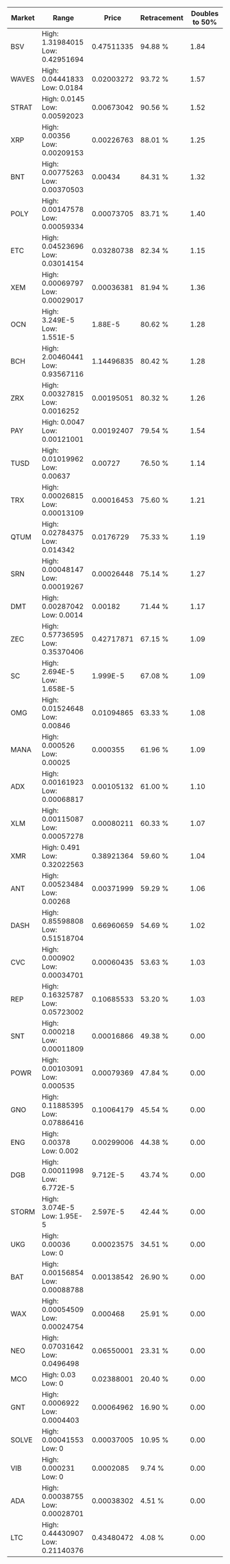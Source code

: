 | Market | Range | Price| Retracement | Doubles to 50% |
| --- | --- | --- | --- | --- |
| BSV | High: 1.31984015<br />Low: 0.42951694 | 0.47511335 | 94.88 % | 1.84 |
| WAVES | High: 0.04441833<br />Low: 0.0184 | 0.02003272 | 93.72 % | 1.57 |
| STRAT | High: 0.0145<br />Low: 0.00592023 | 0.00673042 | 90.56 % | 1.52 |
| XRP | High: 0.00356<br />Low: 0.00209153 | 0.00226763 | 88.01 % | 1.25 |
| BNT | High: 0.00775263<br />Low: 0.00370503 | 0.00434 | 84.31 % | 1.32 |
| POLY | High: 0.00147578<br />Low: 0.00059334 | 0.00073705 | 83.71 % | 1.40 |
| ETC | High: 0.04523696<br />Low: 0.03014154 | 0.03280738 | 82.34 % | 1.15 |
| XEM | High: 0.00069797<br />Low: 0.00029017 | 0.00036381 | 81.94 % | 1.36 |
| OCN | High: 3.249E-5<br />Low: 1.551E-5 | 1.88E-5 | 80.62 % | 1.28 |
| BCH | High: 2.00460441<br />Low: 0.93567116 | 1.14496835 | 80.42 % | 1.28 |
| ZRX | High: 0.00327815<br />Low: 0.0016252 | 0.00195051 | 80.32 % | 1.26 |
| PAY | High: 0.0047<br />Low: 0.00121001 | 0.00192407 | 79.54 % | 1.54 |
| TUSD | High: 0.01019962<br />Low: 0.00637 | 0.00727 | 76.50 % | 1.14 |
| TRX | High: 0.00026815<br />Low: 0.00013109 | 0.00016453 | 75.60 % | 1.21 |
| QTUM | High: 0.02784375<br />Low: 0.014342 | 0.0176729 | 75.33 % | 1.19 |
| SRN | High: 0.00048147<br />Low: 0.00019267 | 0.00026448 | 75.14 % | 1.27 |
| DMT | High: 0.00287042<br />Low: 0.0014 | 0.00182 | 71.44 % | 1.17 |
| ZEC | High: 0.57736595<br />Low: 0.35370406 | 0.42717871 | 67.15 % | 1.09 |
| SC | High: 2.694E-5<br />Low: 1.658E-5 | 1.999E-5 | 67.08 % | 1.09 |
| OMG | High: 0.01524648<br />Low: 0.00846 | 0.01094865 | 63.33 % | 1.08 |
| MANA | High: 0.000526<br />Low: 0.00025 | 0.000355 | 61.96 % | 1.09 |
| ADX | High: 0.00161923<br />Low: 0.00068817 | 0.00105132 | 61.00 % | 1.10 |
| XLM | High: 0.00115087<br />Low: 0.00057278 | 0.00080211 | 60.33 % | 1.07 |
| XMR | High: 0.491<br />Low: 0.32022563 | 0.38921364 | 59.60 % | 1.04 |
| ANT | High: 0.00523484<br />Low: 0.00268 | 0.00371999 | 59.29 % | 1.06 |
| DASH | High: 0.85598808<br />Low: 0.51518704 | 0.66960659 | 54.69 % | 1.02 |
| CVC | High: 0.000902<br />Low: 0.00034701 | 0.00060435 | 53.63 % | 1.03 |
| REP | High: 0.16325787<br />Low: 0.05723002 | 0.10685533 | 53.20 % | 1.03 |
| SNT | High: 0.000218<br />Low: 0.00011809 | 0.00016866 | 49.38 % | 0.00 |
| POWR | High: 0.00103091<br />Low: 0.000535 | 0.00079369 | 47.84 % | 0.00 |
| GNO | High: 0.11885395<br />Low: 0.07886416 | 0.10064179 | 45.54 % | 0.00 |
| ENG | High: 0.00378<br />Low: 0.002 | 0.00299006 | 44.38 % | 0.00 |
| DGB | High: 0.00011998<br />Low: 6.772E-5 | 9.712E-5 | 43.74 % | 0.00 |
| STORM | High: 3.074E-5<br />Low: 1.95E-5 | 2.597E-5 | 42.44 % | 0.00 |
| UKG | High: 0.00036<br />Low: 0 | 0.00023575 | 34.51 % | 0.00 |
| BAT | High: 0.00156854<br />Low: 0.00088788 | 0.00138542 | 26.90 % | 0.00 |
| WAX | High: 0.00054509<br />Low: 0.00024754 | 0.000468 | 25.91 % | 0.00 |
| NEO | High: 0.07031642<br />Low: 0.0496498 | 0.06550001 | 23.31 % | 0.00 |
| MCO | High: 0.03<br />Low: 0 | 0.02388001 | 20.40 % | 0.00 |
| GNT | High: 0.0006922<br />Low: 0.0004403 | 0.00064962 | 16.90 % | 0.00 |
| SOLVE | High: 0.00041553<br />Low: 0 | 0.00037005 | 10.95 % | 0.00 |
| VIB | High: 0.000231<br />Low: 0 | 0.0002085 | 9.74 % | 0.00 |
| ADA | High: 0.00038755<br />Low: 0.00028701 | 0.00038302 | 4.51 % | 0.00 |
| LTC | High: 0.44430907<br />Low: 0.21140376 | 0.43480472 | 4.08 % | 0.00 |
